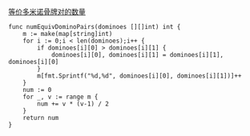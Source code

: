 [等价多米诺骨牌对的数量](https://leetcode-cn.com/problems/number-of-equivalent-domino-pairs/)

```golang
func numEquivDominoPairs(dominoes [][]int) int {
	m := make(map[string]int)
	for i := 0;i < len(dominoes);i++ {
		if dominoes[i][0] > dominoes[i][1] {
			dominoes[i][0], dominoes[i][1] = dominoes[i][1], dominoes[i][0]
		}
		m[fmt.Sprintf("%d,%d", dominoes[i][0], dominoes[i][1])]++
	}
	num := 0
	for _, v := range m {
		num += v * (v-1) / 2
	}
	return num
}
```
